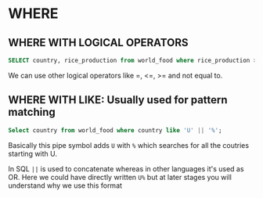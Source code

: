 # WHERE 

## WHERE WITH LOGICAL OPERATORS

```sql
SELECT country, rice_production from world_food where rice_production >= 10;
```
We can use other logical operators like =, <=, >= and not equal to.

## WHERE WITH LIKE: Usually used for pattern matching

```sql
Select country from world_food where country like 'U' || '%';
```
Basically this pipe symbol adds `U` with `%` which searches for all the coutries starting with U.

In SQL `||` is used to concatenate whereas in other languages it's used as OR.
Here we could have directly written `U%` but at later stages you will understand why we use this format

